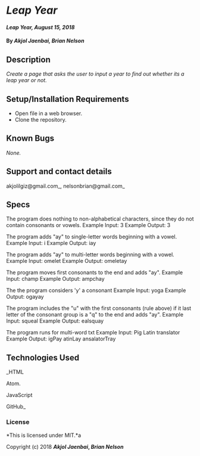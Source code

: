 # _Leap Year_

#### _Leap Year, August 15, 2018_

#### By _**Akjol Jaenbai, Brian Nelson**_

## Description

_Create a page that asks the user to input a year to find out whether its a leap year or not._

## Setup/Installation Requirements

* Open file in a web browser.
* Clone the repository.
## Known Bugs

_None._

## Support and contact details

akjolilgiz@gmail.com_, nelsonbrian@gmail.com_
## Specs
The program does nothing to non-alphabetical characters, since they do not contain consonants or vowels.
Example Input: 3
Example Output: 3

The program adds "ay" to single-letter words beginning with a vowel.
Example Input: i
Example Output: iay

The program adds "ay" to multi-letter words beginning with a vowel.
Example Input: omelet
Example Output: omeletay

The program moves first consonants to the end and adds "ay".
Example Input: champ
Example Output: ampchay

The the program considers 'y' a consonant
Example Input: yoga
Example Output: ogayay

The program includes the "u" with the first consonants (rule above) if it last letter of the consonant group is a "q" to the end and adds "ay".
Example Input: squeal
Example Output: ealsquay

The program runs for multi-word txt
Example Input: Pig Latin translator
Example Output: igPay atinLay ansalatorTray


## Technologies Used

_HTML

Atom.

JavaScript

GitHub_

### License

*This is licensed under MIT.*a

Copyright (c) 2018 **_Akjol Jaenbai_, _Brian Nelson_**
